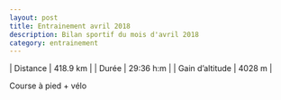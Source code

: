 ```yaml
---
layout: post
title: Entrainement avril 2018
description: Bilan sportif du mois d'avril 2018
category: entrainement
---
```


| Distance         | 418.9 km      |
| Durée            | 29:36 h:m     |
| Gain d’altitude  | 4028 m        |

Course à pied + vélo
